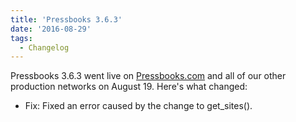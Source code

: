 ```yaml
---
title: 'Pressbooks 3.6.3'
date: '2016-08-29'
tags:
  - Changelog
---
```


Pressbooks 3.6.3 went live on [Pressbooks.com](https://pressbooks.com/) and all of our
other production networks on August 19. Here's what changed:

- Fix: Fixed an error caused by the change to get_sites().
